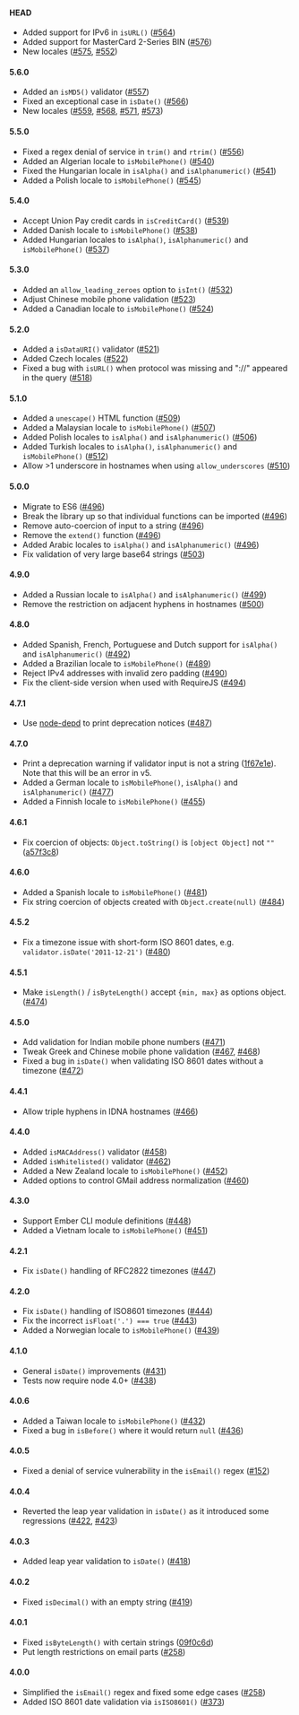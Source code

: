 #### HEAD

- Added support for IPv6 in `isURL()`
  ([#564](https://github.com/chriso/validator.js/issues/564))
- Added support for MasterCard 2-Series BIN
  ([#576](https://github.com/chriso/validator.js/pull/576))
- New locales
  ([#575](https://github.com/chriso/validator.js/pull/575),
   [#552](https://github.com/chriso/validator.js/issues/552))

#### 5.6.0

- Added an `isMD5()` validator
  ([#557](https://github.com/chriso/validator.js/pull/557))
- Fixed an exceptional case in `isDate()`
  ([#566](https://github.com/chriso/validator.js/pull/566))
- New locales
  ([#559](https://github.com/chriso/validator.js/pull/559),
  [#568](https://github.com/chriso/validator.js/pull/568),
  [#571](https://github.com/chriso/validator.js/pull/571),
  [#573](https://github.com/chriso/validator.js/pull/573))

#### 5.5.0

- Fixed a regex denial of service in `trim()` and `rtrim()`
  ([#556](https://github.com/chriso/validator.js/pull/556))
- Added an Algerian locale to `isMobilePhone()`
  ([#540](https://github.com/chriso/validator.js/pull/540))
- Fixed the Hungarian locale in `isAlpha()` and `isAlphanumeric()`
  ([#541](https://github.com/chriso/validator.js/pull/541))
- Added a Polish locale to `isMobilePhone()`
  ([#545](https://github.com/chriso/validator.js/pull/545))

#### 5.4.0

- Accept Union Pay credit cards in `isCreditCard()`
  ([#539](https://github.com/chriso/validator.js/pull/539))
- Added Danish locale to `isMobilePhone()`
  ([#538](https://github.com/chriso/validator.js/pull/538))
- Added Hungarian locales to `isAlpha()`, `isAlphanumeric()` and `isMobilePhone()`
  ([#537](https://github.com/chriso/validator.js/pull/537))

#### 5.3.0

- Added an `allow_leading_zeroes` option to `isInt()`
  ([#532](https://github.com/chriso/validator.js/pull/532))
- Adjust Chinese mobile phone validation
  ([#523](https://github.com/chriso/validator.js/pull/523))
- Added a Canadian locale to `isMobilePhone()`
  ([#524](https://github.com/chriso/validator.js/issues/524))

#### 5.2.0

- Added a `isDataURI()` validator
  ([#521](https://github.com/chriso/validator.js/pull/521))
- Added Czech locales
  ([#522](https://github.com/chriso/validator.js/pull/522))
- Fixed a bug with `isURL()` when protocol was missing and "://" appeared in the query
  ([#518](https://github.com/chriso/validator.js/issues/518))

#### 5.1.0

- Added a `unescape()` HTML function
  ([#509](https://github.com/chriso/validator.js/pull/509))
- Added a Malaysian locale to `isMobilePhone()`
  ([#507](https://github.com/chriso/validator.js/pull/507))
- Added Polish locales to `isAlpha()` and `isAlphanumeric()`
  ([#506](https://github.com/chriso/validator.js/pull/506))
- Added Turkish locales to `isAlpha()`, `isAlphanumeric()` and `isMobilePhone()`
  ([#512](https://github.com/chriso/validator.js/pull/512))
- Allow >1 underscore in hostnames when using `allow_underscores`
  ([#510](https://github.com/chriso/validator.js/issues/510))

#### 5.0.0

- Migrate to ES6
  ([#496](https://github.com/chriso/validator.js/pull/496))
- Break the library up so that individual functions can be imported
  ([#496](https://github.com/chriso/validator.js/pull/496))
- Remove auto-coercion of input to a string
  ([#496](https://github.com/chriso/validator.js/pull/496))
- Remove the `extend()` function
  ([#496](https://github.com/chriso/validator.js/pull/496))
- Added Arabic locales to `isAlpha()` and `isAlphanumeric()`
  ([#496](https://github.com/chriso/validator.js/pull/496#issuecomment-184781730))
- Fix validation of very large base64 strings
  ([#503](https://github.com/chriso/validator.js/pull/503))

#### 4.9.0

- Added a Russian locale to `isAlpha()` and `isAlphanumeric()`
  ([#499](https://github.com/chriso/validator.js/pull/499))
- Remove the restriction on adjacent hyphens in hostnames
  ([#500](https://github.com/chriso/validator.js/issues/500))

#### 4.8.0

- Added Spanish, French, Portuguese and Dutch support for `isAlpha()` and `isAlphanumeric()`
  ([#492](https://github.com/chriso/validator.js/pull/492))
- Added a Brazilian locale to `isMobilePhone()`
  ([#489](https://github.com/chriso/validator.js/pull/489))
- Reject IPv4 addresses with invalid zero padding
  ([#490](https://github.com/chriso/validator.js/pull/490))
- Fix the client-side version when used with RequireJS
  ([#494](https://github.com/chriso/validator.js/issues/494))

#### 4.7.1

- Use [node-depd](https://github.com/dougwilson/nodejs-depd) to print deprecation notices
  ([#487](https://github.com/chriso/validator.js/issues/487))

#### 4.7.0

- Print a deprecation warning if validator input is not a string
  ([1f67e1e](https://github.com/chriso/validator.js/commit/1f67e1e15198c0ae735151290dc8dc2bf14da254)).
  Note that this will be an error in v5.
- Added a German locale to `isMobilePhone()`, `isAlpha()` and `isAlphanumeric()`
  ([#477](https://github.com/chriso/validator.js/pull/477))
- Added a Finnish locale to `isMobilePhone()`
  ([#455](https://github.com/chriso/validator.js/pull/455))

#### 4.6.1

- Fix coercion of objects: `Object.toString()` is `[object Object]` not `""`
  ([a57f3c8](https://github.com/chriso/validator.js/commit/a57f3c843c715fba2664ee22ec80e9e28e88e0a6))

#### 4.6.0

- Added a Spanish locale to `isMobilePhone()`
  ([#481](https://github.com/chriso/validator.js/pull/481))
- Fix string coercion of objects created with `Object.create(null)`
  ([#484](https://github.com/chriso/validator.js/issues/484))

#### 4.5.2

- Fix a timezone issue with short-form ISO 8601 dates, e.g.
  `validator.isDate('2011-12-21')`
  ([#480](https://github.com/chriso/validator.js/issues/480))

#### 4.5.1

- Make `isLength()` / `isByteLength()` accept `{min, max}` as options object.
  ([#474](https://github.com/chriso/validator.js/issues/474))

#### 4.5.0

- Add validation for Indian mobile phone numbers
  ([#471](https://github.com/chriso/validator.js/pull/471))
- Tweak Greek and Chinese mobile phone validation
  ([#467](https://github.com/chriso/validator.js/pull/467),
   [#468](https://github.com/chriso/validator.js/pull/468))
- Fixed a bug in `isDate()` when validating ISO 8601 dates without a timezone
  ([#472](https://github.com/chriso/validator.js/issues/472))

#### 4.4.1

- Allow triple hyphens in IDNA hostnames
  ([#466](https://github.com/chriso/validator.js/issues/466))

#### 4.4.0

- Added `isMACAddress()` validator
  ([#458](https://github.com/chriso/validator.js/pull/458))
- Added `isWhitelisted()` validator
  ([#462](https://github.com/chriso/validator.js/pull/462))
- Added a New Zealand locale to `isMobilePhone()`
  ([#452](https://github.com/chriso/validator.js/pull/452))
- Added options to control GMail address normalization
  ([#460](https://github.com/chriso/validator.js/pull/460))

#### 4.3.0

- Support Ember CLI module definitions
  ([#448](https://github.com/chriso/validator.js/pull/448))
- Added a Vietnam locale to `isMobilePhone()`
  ([#451](https://github.com/chriso/validator.js/pull/451))

#### 4.2.1

- Fix `isDate()` handling of RFC2822 timezones
  ([#447](https://github.com/chriso/validator.js/pull/447))

#### 4.2.0

- Fix `isDate()` handling of ISO8601 timezones
  ([#444](https://github.com/chriso/validator.js/pull/444))
- Fix the incorrect `isFloat('.') === true`
  ([#443](https://github.com/chriso/validator.js/pull/443))
- Added a Norwegian locale to `isMobilePhone()`
  ([#439](https://github.com/chriso/validator.js/pull/439))

#### 4.1.0

- General `isDate()` improvements
  ([#431](https://github.com/chriso/validator.js/pull/431))
- Tests now require node 4.0+
  ([#438](https://github.com/chriso/validator.js/pull/438))

#### 4.0.6

- Added a Taiwan locale to `isMobilePhone()`
  ([#432](https://github.com/chriso/validator.js/pull/432))
- Fixed a bug in `isBefore()` where it would return `null`
  ([#436](https://github.com/chriso/validator.js/pull/436))

#### 4.0.5

- Fixed a denial of service vulnerability in the `isEmail()` regex
  ([#152](https://github.com/chriso/validator.js/issues/152#issuecomment-131874928))

#### 4.0.4

- Reverted the leap year validation in `isDate()` as it introduced some regressions
  ([#422](https://github.com/chriso/validator.js/issues/422), [#423](https://github.com/chriso/validator.js/issues/423))

#### 4.0.3

- Added leap year validation to `isDate()`
  ([#418](https://github.com/chriso/validator.js/pull/418))

#### 4.0.2

- Fixed `isDecimal()` with an empty string
  ([#419](https://github.com/chriso/validator.js/issues/419))

#### 4.0.1

- Fixed `isByteLength()` with certain strings
  ([09f0c6d](https://github.com/chriso/validator.js/commit/09f0c6d2321f0c78af6a7de42e91b63955e4c01e))
- Put length restrictions on email parts
  ([#258](https://github.com/chriso/validator.js/issues/258#issuecomment-127173612))

#### 4.0.0

- Simplified the `isEmail()` regex and fixed some edge cases
  ([#258](https://github.com/chriso/validator.js/issues/258#issuecomment-127173612))
- Added ISO 8601 date validation via `isISO8601()`
  ([#373](https://github.com/chriso/validator.js/issues/373))

